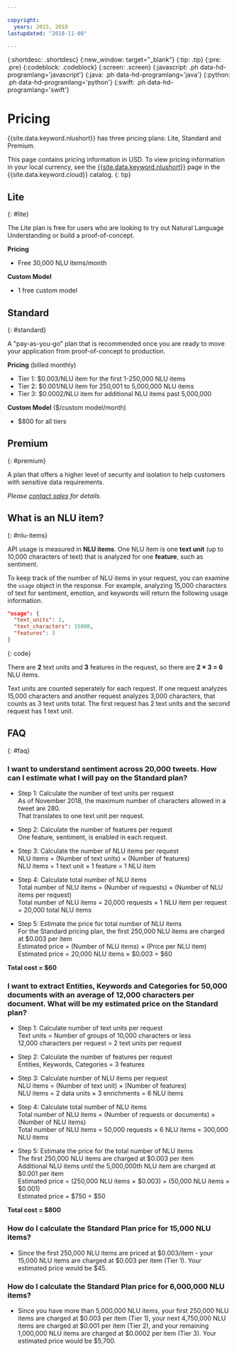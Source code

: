 ```yaml
---

copyright:
  years: 2015, 2018
lastupdated: "2018-11-08"

---
```


{:shortdesc: .shortdesc}
{:new_window: target="_blank"}
{:tip: .tip}
{:pre: .pre}
{:codeblock: .codeblock}
{:screen: .screen}
{:javascript: .ph data-hd-programlang='javascript'}
{:java: .ph data-hd-programlang='java'}
{:python: .ph data-hd-programlang='python'}
{:swift: .ph data-hd-programlang='swift'}

# Pricing

{{site.data.keyword.nlushort}} has three pricing plans: Lite, Standard and Premium.

This page contains pricing information in USD. To view pricing information in your local currency, see the [{{site.data.keyword.nlushort}}](https://console.bluemix.net/catalog/services/natural-language-understanding) page in the {{site.data.keyword.cloud}} catalog.
{: tip}

## Lite
{: #lite}

The Lite plan is free for users who are looking to try out Natural Language Understanding or build a proof-of-concept.

**Pricing**
- Free 30,000 NLU items/month

**Custom Model**
- 1 free custom model

## Standard
{: #standard}

A "pay-as-you-go" plan that is recommended once you are ready to move your application from proof-of-concept to production.

**Pricing** (billed monthly)
- Tier 1: $0.003/NLU item for the first 1-250,000 NLU items
- Tier 2: $0.001/NLU item for 250,001 to 5,000,000 NLU items
- Tier 3: $0.0002/NLU item for additional NLU items past 5,000,000

**Custom Model** ($/custom model/month)
- $800 for all tiers

## Premium
{: #premium}

A plan that offers a higher level of security and isolation to help customers with sensitive data requirements.

_Please [contact sales](https://www.ibm.com/account/reg/us-en/signup?formid=MAIL-watson) for details._

## What is an NLU item?
{: #nlu-items}

API usage is measured in **NLU items**. One NLU item is one **text unit** (up to 10,000 characters of text) that is analyzed for one **feature**, such as sentiment.

To keep track of the number of NLU items in your request, you can examine the `usage` object in the response. For example, analyzing 15,000 characters of text for sentiment, emotion, and keywords will return the following usage information.

```json
"usage": {
  "text_units": 2,
  "text_characters": 15000,
  "features": 3
}
```
{: code}
  
There are **2** text units and **3** features in the request, so there are **2 × 3 = 6** NLU items.

Text units are counted seperately for each request. If one request analyzes 15,000 characters and another request analyzes 3,000 characters, that counts as 3 text units total. The first request has 2 text units and the second request has 1 text unit.

## FAQ
{: #faq}

### I want to understand sentiment across 20,000 tweets. How can I estimate what I will pay on the Standard plan?

- Step 1: Calculate the number of text units per request<br>
As of November 2018, the maximum number of characters allowed in a tweet are 280.<br>
That translates to one text unit per request.

- Step 2: Calculate the number of features per request<br>
One feature, sentiment, is enabled in each request.

- Step 3: Calculate the number of NLU items per request<br>
NLU items = (Number of text units) × (Number of features)<br>
NLU items = 1 text unit × 1 feature = 1 NLU item

- Step 4: Calculate total number of NLU items <br>
Total number of NLU items = (Number of requests) × (Number of NLU items per request) <br>
Total number of NLU items = 20,000 requests × 1 NLU item per request = 20,000 total NLU items

- Step 5: Estimate the price for total number of NLU items<br>
For the Standard pricing plan, the first 250,000 NLU items are charged at $0.003 per item<br>
Estimated price = (Number of NLU items) × (Price per NLU item) <br>
Estimated price = 20,000 NLU items × $0.003 = $60

**Total cost = $60**

### I want to extract Entities, Keywords and Categories for 50,000 documents with an average of 12,000 characters per document. What will be my estimated price on the Standard plan?
- Step 1: Calculate number of text units per request <br>
Text units = Number of groups of 10,000 characters or less <br>
12,000 characters per request = 2 text units per request

- Step 2: Calculate the number of features per request<br>
Entities, Keywords, Categories = 3 features

- Step 3: Calculate number of NLU items per request <br>
NLU items = (Number of text unit) × (Number of features) <br>
NLU items = 2 data units × 3 enrichments = 6 NLU items

- Step 4: Calculate total number of NLU items <br>
Total number of NLU items = (Number of requests or documents) × (Number of NLU items) <br>
Total number of NLU items = 50,000 requests × 6 NLU items = 300,000 NLU items

- Step 5: Estimate the price for the total number of NLU items <br>
The first 250,000 NLU items are charged at $0.003 per item<br>
Additional NLU items until the 5,000,000th NLU item are charged at $0.001 per item<br>
Estimated price = (250,000 NLU items × $0.003) + (50,000 NLU items × $0.001) <br>
Estimated price = $750 + $50


**Total cost = $800**

### How do I calculate the Standard Plan price for 15,000 NLU items?
- Since the first 250,000 NLU items are priced at $0.003/item - your 15,000 NLU items are charged at $0.003 per item (Tier 1). Your estimated price would be $45. 

### How do I calculate the Standard Plan price for 6,000,000 NLU items?
- Since you have more than 5,000,000 NLU items, your first 250,000 NLU items are charged at $0.003 per item (Tier 1), your next 4,750,000 NLU items are charged at $0.001 per item (Tier 2), and your remaining 1,000,000 NLU items are charged at $0.0002 per item (Tier 3). Your estimated price would be $5,700. 


